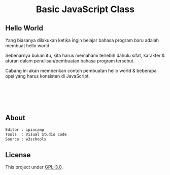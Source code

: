 <h1><center>Basic JavaScript Class</center></h1>
<h2>Hello World</h2>

Yang biasanya dilakukan ketika ingin belajar bahasa program baru adalah membuat hello world.

Sebenarnya bukan itu, kita harus memahami terlebih dahulu sifat, karakter & aturan dalam
penulisan/pembuatan bahasa program tersebut.

Cabang ini akan memberikan contoh pembuatan hello world & beberapa opsi yang harus konsisten di JavaScript.

<br><br><br><br>

<h2>About</h2>

```txt
Editor : ipincamp
Tools  : Visual Studio Code
Source : w3schools
```

<h2>License</h2>

This project under [GPL-3.0](https://github.com/ipincamp/javascript/blob/main/LICENSE).
